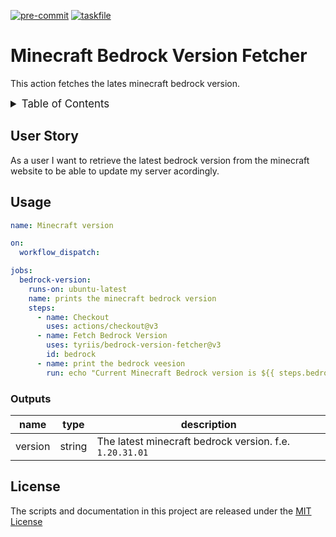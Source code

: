 <!-- markdownlint-disable MD041 -->
<!-- markdownlint-disable MD033 -->
<!-- markdownlint-disable MD028 -->

<!-- PROJECT SHIELDS -->
<!--
*** I'm using markdown "reference style" links for readability.
*** Reference links are enclosed in brackets [ ] instead of parentheses ( ).
*** See the bottom of this document for the declaration of the reference variables
*** for contributors-url, forks-url, etc. This is an optional, concise syntax you may use.
*** https://www.markdownguide.org/basic-syntax/#reference-style-links
-->

[![pre-commit][pre-commit-shield]][pre-commit-url]
[![taskfile][taskfile-shield]][taskfile-url]

# Minecraft Bedrock Version Fetcher

This action fetches the lates minecraft bedrock version.

<details>
  <summary style="font-size:1.2em;">Table of Contents</summary>
<!-- START doctoc generated TOC please keep comment here to allow auto update -->
<!-- DON'T EDIT THIS SECTION, INSTEAD RE-RUN doctoc TO UPDATE -->

- [User Story](#user-story)
- [Usage](#usage)
  - [Outputs](#outputs)
- [License](#license)

<!-- END doctoc generated TOC please keep comment here to allow auto update -->
</details>

## User Story

As a user I want to retrieve the latest bedrock version from the minecraft website to be able to update my server acordingly.

## Usage

<!-- start usage -->

```yaml
name: Minecraft version

on:
  workflow_dispatch:

jobs:
  bedrock-version:
    runs-on: ubuntu-latest
    name: prints the minecraft bedrock version
    steps:
      - name: Checkout
        uses: actions/checkout@v3
      - name: Fetch Bedrock Version
        uses: tyriis/bedrock-version-fetcher@v3
        id: bedrock
      - name: print the bedrock veesion
        run: echo "Current Minecraft Bedrock version is ${{ steps.bedrock.outputs.version }}"
```

### Outputs

| name    | type   | description                                             |
| ------- | ------ | ------------------------------------------------------- |
| version | string | The latest minecraft bedrock version. f.e. `1.20.31.01` |

<!-- end usage -->

## License

The scripts and documentation in this project are released under the [MIT License](LICENSE)

<!-- Badges -->

[pre-commit-shield]: https://img.shields.io/badge/pre--commit-enabled-brightgreen?logo=pre-commit&style=for-the-badge
[pre-commit-url]: https://github.com/pre-commit/pre-commit
[taskfile-url]: https://taskfile.dev/
[taskfile-shield]: https://img.shields.io/badge/Taskfile-Enabled-brightgreen?logoColor=white&style=for-the-badge
